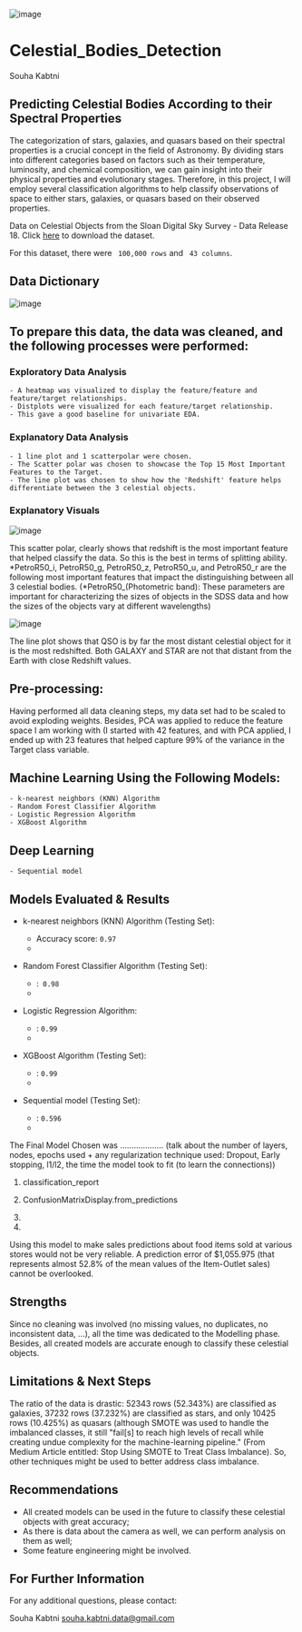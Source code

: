 ![image](https://github.com/Souha-Kabtni/Celestial_Bodies_Detection/assets/133057039/7d0e9e30-8584-4bb6-b65c-a803b34c48f3)


# Celestial_Bodies_Detection

Souha Kabtni

## Predicting Celestial Bodies According to their Spectral Properties

The categorization of stars, galaxies, and quasars based on their spectral properties is a crucial concept in the field of Astronomy. By dividing stars into different categories based on factors such as their temperature, luminosity, and chemical composition, we can gain insight into their physical properties and evolutionary stages. Therefore, in this project, I will employ several classification algorithms to help classify observations of space to either stars, galaxies, or quasars based on their observed properties.


Data on Celestial Objects from the Sloan Digital Sky Survey - Data Release 18. Click [here](https://docs.google.com/spreadsheets/d/1r0O_8CsKY4KMKlf2aHoOIxbXElmb_fVxeNreNhfS8ms/edit#gid=2032989002) to download the dataset.

For this dataset, there were ``` 100,000 rows```  and ``` 43 columns```.

## Data Dictionary

![image](https://github.com/Souha-Kabtni/Celestial_Bodies_Detection/assets/133057039/a24499b6-73c8-4804-968f-c3823eb9f85b)


## To prepare this data, the data was cleaned, and the following processes were performed:

### Exploratory Data Analysis

    - A heatmap was visualized to display the feature/feature and feature/target relationships. 
    - Distplots were visualized for each feature/target relationship. 
    - This gave a good baseline for univariate EDA.

### Explanatory Data Analysis

    - 1 line plot and 1 scatterpolar were chosen.
    - The Scatter polar was chosen to showcase the Top 15 Most Important Features to the Target. 
    - The line plot was chosen to show how the 'Redshift' feature helps differentiate between the 3 celestial objects. 

### Explanatory Visuals

![image](https://github.com/Souha-Kabtni/Celestial_Bodies_Detection/assets/133057039/8be7ede0-d659-4114-a919-c2572ec9a01c)

This scatter polar, clearly shows that redshift is the most important feature that helped classify the data. So this is the best in terms of splitting ability. *PetroR50_i, PetroR50_g, PetroR50_z, PetroR50_u, and PetroR50_r are the following most important features that impact the distinguishing between all 3 celestial bodies. (*PetroR50_(Photometric band): These parameters are important for characterizing the sizes of objects in the SDSS data and how the sizes of the objects vary at different wavelengths)

![image](https://github.com/Souha-Kabtni/Celestial_Bodies_Detection/assets/133057039/f7aee84c-39b4-426a-9ecc-97d1019d4268)

The line plot shows that QSO is by far the most distant celestial object for it is the most redshifted. Both GALAXY and STAR are not that distant from the Earth with close Redshift values.

## Pre-processing:

Having performed all data cleaning steps, my data set had to be scaled to avoid exploding weights. Besides, PCA was applied to reduce the feature space I am working with (I started with 42 features, and with PCA applied, I ended up with 23 features that helped capture 99% of the variance in the Target class variable. 

## Machine Learning Using the Following Models:

    - k-nearest neighbors (KNN) Algorithm
    - Random Forest Classifier Algorithm
    - Logistic Regression Algorithm
    - XGBoost Algorithm

## Deep Learning 
    - Sequential model


## Models Evaluated & Results

+ k-nearest neighbors (KNN) Algorithm (Testing Set):
  
    + Accuracy score: ``` 0.97 ``` 
    + 
 
+ Random Forest Classifier Algorithm (Testing Set):

    + :```  0.98 ``` 
    + 

+ Logistic Regression Algorithm:

    + : ``` 0.99 ``` 
    + 

+ XGBoost Algorithm (Testing Set):

    + : ``` 0.99 ``` 
    + 

+ Sequential model (Testing Set):

    + : ``` 0.596 ``` 
    + 


The Final Model Chosen was ................... (talk about the number of layers, nodes, epochs used + any regularization technique used: Dropout, Early stopping, l1/l2, the time the model took to fit (to learn the connections))

1. classification_report

2. ConfusionMatrixDisplay.from_predictions

3. 

4.

Using this model to make sales predictions about food items sold at various stores would not be very reliable. A prediction error of  $1,055.975 (that represents almost 52.8% of the mean values of the Item-Outlet sales) cannot be overlooked.


## Strengths

Since no cleaning was involved (no missing values, no duplicates, no inconsistent data, …), all the time was dedicated to the Modelling phase. Besides, all created models are accurate enough to classify these celestial objects.

## Limitations & Next Steps

The ratio of the data is drastic: 52343 rows (52.343%) are classified as galaxies, 37232 rows (37.232%) are classified as stars, and only 10425 rows (10.425%) as quasars (although SMOTE was used to handle the imbalanced classes, it still "fail[s] to reach high levels of recall while creating undue complexity for the machine-learning pipeline." (From Medium Article entitled: Stop Using SMOTE to Treat Class Imbalance). So, other techniques might be used to better address class imbalance.

## Recommendations

+ All created models can be used in the future to classify these celestial objects with great accuracy;
+ As there is data about the camera as well, we can perform analysis on them as well;
+ Some feature engineering might be involved.

## For Further Information
For any additional questions, please contact:

Souha Kabtni
souha.kabtni.data@gmail.com

